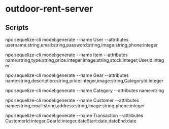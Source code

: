 # outdoor-rent-server

## Scripts

npx sequelize-cli model:generate --name User --attributes username:string,email:string,password:string,image:string,phone:integer

npx sequelize-cli model:generate --name Item --attributes name:string,type:string,price:integer,image:string,stock:integer,UserId:integer

npx sequelize-cli model:generate --name Gear --attributes name:string,description:string,price:integer,image:string,CategoryId:integer

npx sequelize-cli model:generate --name Category --attributes name:string

npx sequelize-cli model:generate --name Customer --attributes name:string,email:string,address:string,image:string,phone:integer

npx sequelize-cli model:generate --name Transaction --attributes CustomerId:integer,GearId:integer,dateStart:date,dateEnd:date
